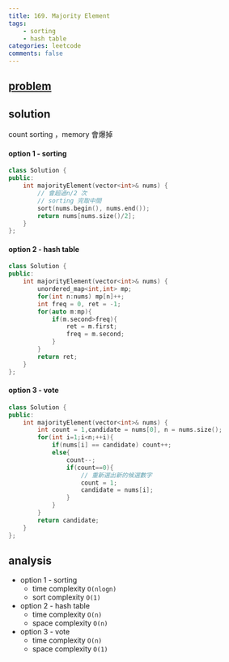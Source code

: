 ```yaml
---
title: 169. Majority Element
tags:  
    - sorting
    - hash table
categories: leetcode
comments: false
---
```



## [problem](https://leetcode.com/problems/majority-element/)

## solution
count sorting ，memory 會爆掉

#### option 1 - sorting
```c++
class Solution {
public:
    int majorityElement(vector<int>& nums) {
        // 會超過n/2 次
        // sorting 完取中間
        sort(nums.begin(), nums.end());
        return nums[nums.size()/2];
    }
};
```
#### option 2 - hash table
```c++
class Solution {
public:
    int majorityElement(vector<int>& nums) {
        unordered_map<int,int> mp;
        for(int n:nums) mp[n]++;
        int freq = 0, ret = -1;
        for(auto m:mp){
            if(m.second>freq){
                ret = m.first;
                freq = m.second;
            }
        }
        return ret;
    }
};
```

#### option 3 - vote
```c++
class Solution {
public:
    int majorityElement(vector<int>& nums) {
        int count = 1,candidate = nums[0], n = nums.size();
        for(int i=1;i<n;++i){
            if(nums[i] == candidate) count++;
            else{
                count--;
                if(count==0){
                    // 重新選出新的候選數字
                    count = 1;
                    candidate = nums[i];
                }
            }
        }
        return candidate;
    }
};
```


## analysis
- option 1 - sorting
    - time complexity `O(nlogn)`
    - sort complexity `O(1)`
- option 2 - hash table
    - time complexity `O(n)`
    - space complexity `O(n)`
- option 3 - vote
    - time complexity `O(n)`
    - space complexity `O(1)`